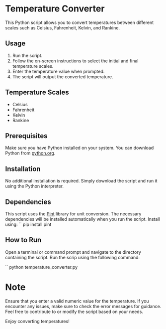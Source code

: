 # Temperature Converter

This Python script allows you to convert temperatures between different scales such as Celsius, Fahrenheit, Kelvin, and Rankine.

## Usage

1. Run the script.
2. Follow the on-screen instructions to select the initial and final temperature scales.
3. Enter the temperature value when prompted.
4. The script will output the converted temperature.

## Temperature Scales

- Celsius
- Fahrenheit
- Kelvin
- Rankine

## Prerequisites

Make sure you have Python installed on your system. You can download Python from [python.org](https://www.python.org/).

## Installation

No additional installation is required. Simply download the script and run it using the Python interpreter.

## Dependencies

This script uses the [Pint](https://pint.readthedocs.io/) library for unit conversion. The necessary dependencies will be installed automatically when you run the script.
Install using:
``
  pip install pint


## How to Run
Open a terminal or command prompt and navigate to the directory containing the script. Run the scrip using the following command:

``
  python temperature_converter.py

# Note
Ensure that you enter a valid numeric value for the temperature.
If you encounter any issues, make sure to check the error messages for guidance.
Feel free to contribute to or modify the script based on your needs.

Enjoy converting temperatures!


